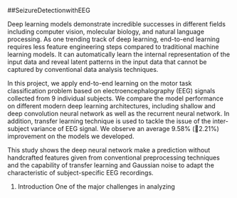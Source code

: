 ##SeizureDetectionwithEEG

Deep learning models demonstrate incredible successes
in different fields including computer vision, molecular biology,
and natural language processing. As one trending
track of deep learning, end-to-end learning requires less
feature engineering steps compared to traditional machine
learning models. It can automatically learn the internal
representation of the input data and reveal latent patterns
in the input data that cannot be captured by conventional
data analysis techniques.

In this project, we apply end-to-end learning on the motor
task classification problem based on electroencephalography
(EEG) signals collected from 9 individual subjects.
We compare the model performance on different modern
deep learning architectures, including shallow and deep
convolution neural network as well as the recurrent neural
network. In addition, transfer learning technique is used to
tackle the issue of the inter-subject variance of EEG signal.
We observe an average 9.58% (2.21%) improvement on
the models we developed.

This study shows the deep neural network make a prediction
without handcrafted features given from conventional
preprocessing techniques and the capability of transfer
learning and Gaussian noise to adapt the characteristic
of subject-specific EEG recordings.
1. Introduction
One of the major challenges in analyzing
